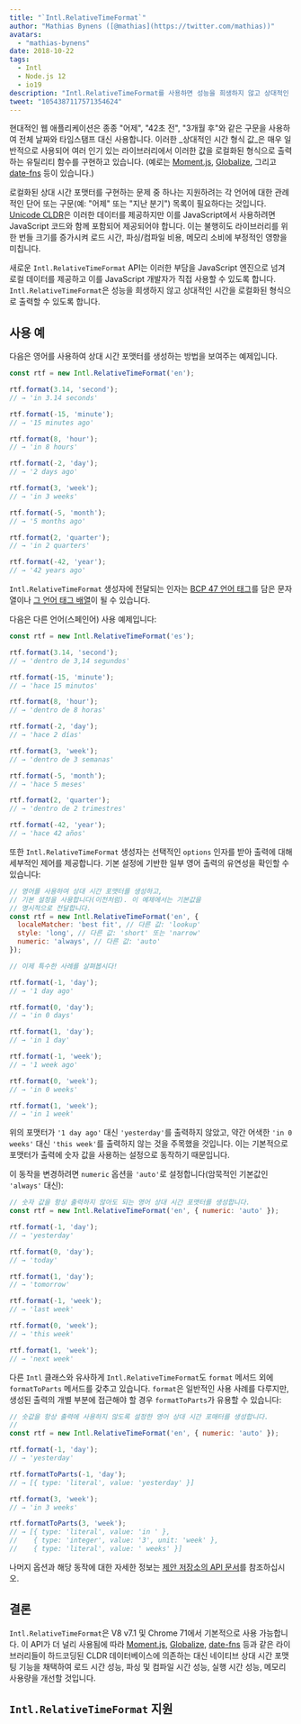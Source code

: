 ```yaml
---
title: "`Intl.RelativeTimeFormat`"
author: "Mathias Bynens ([@mathias](https://twitter.com/mathias))"
avatars: 
  - "mathias-bynens"
date: 2018-10-22
tags: 
  - Intl
  - Node.js 12
  - io19
description: "Intl.RelativeTimeFormat를 사용하면 성능을 희생하지 않고 상대적인 시간을 로컬화된 형식으로 출력할 수 있습니다."
tweet: "1054387117571354624"
---
```

현대적인 웹 애플리케이션은 종종 &quot;어제&quot;, &quot;42초 전&quot;, &quot;3개월 후&quot;와 같은 구문을 사용하여 전체 날짜와 타임스탬프 대신 사용합니다. 이러한 _상대적인 시간 형식 값_은 매우 일반적으로 사용되어 여러 인기 있는 라이브러리에서 이러한 값을 로컬화된 형식으로 출력하는 유틸리티 함수를 구현하고 있습니다. (예로는 [Moment.js](https://momentjs.com/), [Globalize](https://github.com/globalizejs/globalize), 그리고 [date-fns](https://date-fns.org/docs/) 등이 있습니다.)

<!--truncate-->
로컬화된 상대 시간 포맷터를 구현하는 문제 중 하나는 지원하려는 각 언어에 대한 관례적인 단어 또는 구문(예: &quot;어제&quot; 또는 &quot;지난 분기&quot;) 목록이 필요하다는 것입니다. [Unicode CLDR](http://cldr.unicode.org/)은 이러한 데이터를 제공하지만 이를 JavaScript에서 사용하려면 JavaScript 코드와 함께 포함되어 제공되어야 합니다. 이는 불행히도 라이브러리를 위한 번들 크기를 증가시켜 로드 시간, 파싱/컴파일 비용, 메모리 소비에 부정적인 영향을 미칩니다.

새로운 `Intl.RelativeTimeFormat` API는 이러한 부담을 JavaScript 엔진으로 넘겨 로컬 데이터를 제공하고 이를 JavaScript 개발자가 직접 사용할 수 있도록 합니다. `Intl.RelativeTimeFormat`은 성능을 희생하지 않고 상대적인 시간을 로컬화된 형식으로 출력할 수 있도록 합니다.

## 사용 예

다음은 영어를 사용하여 상대 시간 포맷터를 생성하는 방법을 보여주는 예제입니다.

```js
const rtf = new Intl.RelativeTimeFormat('en');

rtf.format(3.14, 'second');
// → 'in 3.14 seconds'

rtf.format(-15, 'minute');
// → '15 minutes ago'

rtf.format(8, 'hour');
// → 'in 8 hours'

rtf.format(-2, 'day');
// → '2 days ago'

rtf.format(3, 'week');
// → 'in 3 weeks'

rtf.format(-5, 'month');
// → '5 months ago'

rtf.format(2, 'quarter');
// → 'in 2 quarters'

rtf.format(-42, 'year');
// → '42 years ago'
```

`Intl.RelativeTimeFormat` 생성자에 전달되는 인자는 [BCP 47 언어 태그](https://tools.ietf.org/html/rfc5646)를 담은 문자열이나 [그 언어 태그 배열](https://developer.mozilla.org/en-US/docs/Web/JavaScript/Reference/Global_Objects/Intl#Locale_identification_and_negotiation)이 될 수 있습니다.

다음은 다른 언어(스페인어) 사용 예제입니다:

```js
const rtf = new Intl.RelativeTimeFormat('es');

rtf.format(3.14, 'second');
// → 'dentro de 3,14 segundos'

rtf.format(-15, 'minute');
// → 'hace 15 minutos'

rtf.format(8, 'hour');
// → 'dentro de 8 horas'

rtf.format(-2, 'day');
// → 'hace 2 días'

rtf.format(3, 'week');
// → 'dentro de 3 semanas'

rtf.format(-5, 'month');
// → 'hace 5 meses'

rtf.format(2, 'quarter');
// → 'dentro de 2 trimestres'

rtf.format(-42, 'year');
// → 'hace 42 años'
```

또한 `Intl.RelativeTimeFormat` 생성자는 선택적인 `options` 인자를 받아 출력에 대해 세부적인 제어를 제공합니다. 기본 설정에 기반한 일부 영어 출력의 유연성을 확인할 수 있습니다:

```js
// 영어를 사용하여 상대 시간 포맷터를 생성하고,
// 기본 설정을 사용합니다(이전처럼). 이 예제에서는 기본값을
// 명시적으로 전달합니다.
const rtf = new Intl.RelativeTimeFormat('en', {
  localeMatcher: 'best fit', // 다른 값: 'lookup'
  style: 'long', // 다른 값: 'short' 또는 'narrow'
  numeric: 'always', // 다른 값: 'auto'
});

// 이제 특수한 사례를 살펴봅시다!

rtf.format(-1, 'day');
// → '1 day ago'

rtf.format(0, 'day');
// → 'in 0 days'

rtf.format(1, 'day');
// → 'in 1 day'

rtf.format(-1, 'week');
// → '1 week ago'

rtf.format(0, 'week');
// → 'in 0 weeks'

rtf.format(1, 'week');
// → 'in 1 week'
```

위의 포맷터가 `'1 day ago'` 대신 `'yesterday'`를 출력하지 않았고, 약간 어색한 `'in 0 weeks'` 대신 `'this week'`를 출력하지 않는 것을 주목했을 것입니다. 이는 기본적으로 포맷터가 출력에 숫자 값을 사용하는 설정으로 동작하기 때문입니다.

이 동작을 변경하려면 `numeric` 옵션을 `'auto'`로 설정합니다(암묵적인 기본값인 `'always'` 대신):

```js
// 숫자 값을 항상 출력하지 않아도 되는 영어 상대 시간 포맷터를 생성합니다.
const rtf = new Intl.RelativeTimeFormat('en', { numeric: 'auto' });

rtf.format(-1, 'day');
// → 'yesterday'

rtf.format(0, 'day');
// → 'today'

rtf.format(1, 'day');
// → 'tomorrow'

rtf.format(-1, 'week');
// → 'last week'

rtf.format(0, 'week');
// → 'this week'

rtf.format(1, 'week');
// → 'next week'
```

다른 `Intl` 클래스와 유사하게 `Intl.RelativeTimeFormat`도 `format` 메서드 외에 `formatToParts` 메서드를 갖추고 있습니다. `format`은 일반적인 사용 사례를 다루지만, 생성된 출력의 개별 부분에 접근해야 할 경우 `formatToParts`가 유용할 수 있습니다:

```js
// 숫값을 항상 출력에 사용하지 않도록 설정한 영어 상대 시간 포매터를 생성합니다.
//
const rtf = new Intl.RelativeTimeFormat('en', { numeric: 'auto' });

rtf.format(-1, 'day');
// → 'yesterday'

rtf.formatToParts(-1, 'day');
// → [{ type: 'literal', value: 'yesterday' }]

rtf.format(3, 'week');
// → 'in 3 weeks'

rtf.formatToParts(3, 'week');
// → [{ type: 'literal', value: 'in ' },
//    { type: 'integer', value: '3', unit: 'week' },
//    { type: 'literal', value: ' weeks' }]
```

나머지 옵션과 해당 동작에 대한 자세한 정보는 [제안 저장소의 API 문서](https://github.com/tc39/proposal-intl-relative-time#api)를 참조하십시오.

## 결론

`Intl.RelativeTimeFormat`은 V8 v7.1 및 Chrome 71에서 기본적으로 사용 가능합니다. 이 API가 더 널리 사용됨에 따라 [Moment.js](https://momentjs.com/), [Globalize](https://github.com/globalizejs/globalize), [date-fns](https://date-fns.org/docs/) 등과 같은 라이브러리들이 하드코딩된 CLDR 데이터베이스에 의존하는 대신 네이티브 상대 시간 포맷팅 기능을 채택하여 로드 시간 성능, 파싱 및 컴파일 시간 성능, 실행 시간 성능, 메모리 사용량을 개선할 것입니다.

## `Intl.RelativeTimeFormat` 지원

<feature-support chrome="71 /blog/v8-release-71#javascript-language-features"
                 firefox="65"
                 safari="14"
                 nodejs="12 https://twitter.com/mathias/status/1120700101637353473"
                 babel="no"></feature-support>
